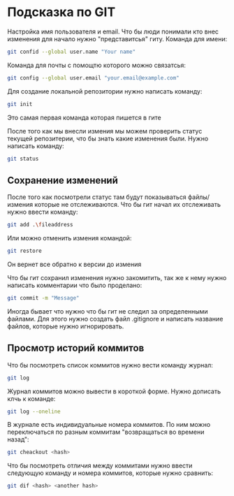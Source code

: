 # Подсказка по GIT

Настройка имя пользователя и email. Что бы люди понимали кто внес изменения для начало нужно "представитсья" гиту.
Команда для имени:
```sh
git confid --global user.name "Your name"
```

Команда для почты с помощтю которого можно связатсья:
```sh
git config --global user.email "your.email@example.com"
```

Для создание локальной репозитории нужно написать команду:
```sh
git init
```
Это самая первая команда которая пишется в гите
 
После того как мы внесли измения мы можем проверить статус текущей репозитерии, что бы знать какие изменения были. Нужно написать команду:
```sh
git status
```

## Сохранение изменений
После того как посмотрели статус там будут показываться файлы/измения которые не отслеживаются. Что бы гит начал их отслеживать нужно ввести команду:
```sh
git add .\fileaddress
```
Или можно отменить измения командой:
```sh
git restore
```
Он вернет все обратно к версии до измения

Что бы гит сохранил изменения нужно закомитить, так же к нему нужно написать комментарии что было проделано:
```sh
git commit -m "Message"
```

Иногда бывает что нужно что бы гит не следил за определенными файлами. Для этого нужно создать файл .gitignore и написать название файлов, которые нужно игнорировать.

## Просмотр историй коммитов

Что бы посмотреть список коммитов нужно вести команду журнал:
```sh
git log
```

Журнал коммитов можно вывести в короткой форме. Нужно дописать клчь к команде:
```sh
git log --oneline
```

В журнале есть индивидуальные номера коммитов. По ним можно переключаться по разным коммитам "возвращаться во времени назад":
```sh
git cheackout <hash>
```

Что бы посмотреть отличия между коммитами нужно ввести следующую команду и номера коммитов, которые нужно сравнить:
```sh
git dif <hash> <another hash>
```
